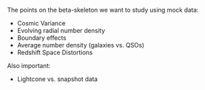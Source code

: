 The points on the beta-skeleton we want to study using mock data:

- Cosmic Variance
- Evolving radial number density
- Boundary effects
- Average number density (galaxies vs. QSOs)
- Redshift Space Distortions

Also important:

- Lightcone vs. snapshot data
